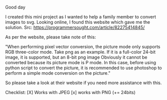 Good day

I created this mini project as I wanted to help a family member to convert images to svg. 
Looking online, I found this website which gave me the solution. 
Src: https://programmersought.com/article/82275414845/

As per the website, please take note of this: 

"When performing pixel vector conversion, the picture mode only supports RGB three-color mode. Take png as an example. If it is a full-color 24-bit image, it is supported, but an 8-bit png image Obviously it cannot be converted because its picture mode is P mode. In this case, before using python script to convert the picture, it is recommended to use photoshop to perform a simple mode conversion on the picture."

So please take a look at their website if you need more assistance with this. 


Checklist: 
[X] Works with JPEG 
[x] works with PNG (+= 24bits)
